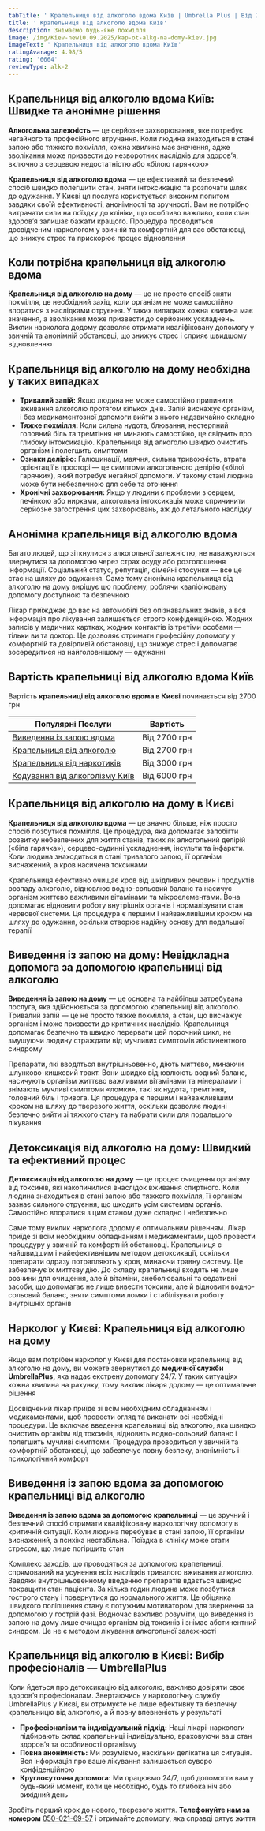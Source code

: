 ```yaml
---
tabTitle: ' Крапельниця від алкоголю вдома Київ | Umbrella Plus | Від 2700 грн'
title: ' Крапельниця від алкоголю вдома Київ'
description: Знімаємо будь-яке похмілля
image: /img/Kiev-new10.09.2025/kap-ot-alkg-na-domy-kiev.jpg
imageText: ' Крапельниця від алкоголю вдома Київ'
ratingAvarage: 4.98/5
rating: '6664'
reviewType: alk-2
---
```


## Крапельниця від алкоголю вдома Київ: Швидке та анонімне рішення

**Алкогольна залежність** — це серйозне захворювання, яке потребує негайного та професійного втручання. Коли людина знаходиться в стані запою або тяжкого похмілля, кожна хвилина має значення, адже зволікання може призвести до незворотних наслідків для здоров’я, включно з серцевою недостатністю або «білою гарячкою»

**Крапельниця від алкоголю вдома** — це ефективний та безпечний спосіб швидко полегшити стан, зняти інтоксикацію та розпочати шлях до одужання. У Києві ця послуга користується високим попитом завдяки своїй ефективності, анонімності та зручності. Вам не потрібно витрачати сили на поїздку до клініки, що особливо важливо, коли стан здоров’я залишає бажати кращого. Процедура проводиться досвідченим наркологом у звичній та комфортній для вас обстановці, що знижує стрес та прискорює процес відновлення

## Коли потрібна крапельниця від алкоголю вдома

**Крапельниця від алкоголю на дому** — це не просто спосіб зняти похмілля, це необхідний захід, коли організм не може самостійно впоратися з наслідками отруєння. У таких випадках кожна хвилина має значення, а зволікання може призвести до серйозних ускладнень. Виклик нарколога додому дозволяє отримати кваліфіковану допомогу у звичній та анонімній обстановці, що знижує стрес і сприяє швидшому відновленню

## Крапельниця від алкоголю на дому необхідна у таких випадках

* **Тривалий запій:** Якщо людина не може самостійно припинити вживання алкоголю протягом кількох днів. Запій виснажує організм, і без медикаментозної допомоги вийти з нього надзвичайно складно
* **Тяжке похмілля:** Коли сильна нудота, блювання, нестерпний головний біль та тремтіння не минають самостійно, це свідчить про глибоку інтоксикацію. Крапельниця від алкоголю швидко очистить організм і полегшить симптоми
* **Ознаки делірію:** Галюцинації, маячня, сильна тривожність, втрата орієнтації в просторі — це симптоми алкогольного делірію («білої гарячки»), який потребує негайної допомоги. У такому стані людина може бути небезпечною для себе та оточення
* **Хронічні захворювання:** Якщо у людини є проблеми з серцем, печінкою або нирками, алкогольна інтоксикація може спричинити серйозне загострення цих захворювань, аж до летального наслідку

## Анонімна крапельниця від алкоголю вдома

Багато людей, що зіткнулися з алкогольної залежністю, не наважуються звернутися за допомогою через страх осуду або розголошення інформації. Соціальний статус, репутація, сімейні стосунки — все це стає на шляху до одужання. Саме тому анонімна крапельниця від алкоголю на дому вирішує цю проблему, роблячи кваліфіковану допомогу доступною та безпечною

Лікар приїжджає до вас на автомобілі без опізнавальних знаків, а вся інформація про лікування залишається строго конфіденційною. Жодних записів у медичних картках, жодних контактів із третіми особами — тільки ви та доктор. Це дозволяє отримати професійну допомогу у комфортній та довірливій обстановці, що знижує стрес і допомагає зосередитися на найголовнішому — одужанні

## Вартість крапельниці від алкоголю вдома Київ

Вартість **крапельниці від алкоголю вдома в Києві** починається від 2700 грн

| Популярні Послуги                                                                            | Вартість     |
| -------------------------------------------------------------------------------------------- | ------------ |
| [Виведення із запою вдома](Vivod-iz-zapoia-na-domy-kiev-ua)                                  | Від 2700 грн |
| [Крапельниця від алкоголю](https://umbrella-plus.com.ua/uk/kiev/kapelnica_ot_alkogola_kiev/) | Від 2700 грн |
| [Крапельниця від наркотиків](kap-ot-nark-kiev-ua)                                            | Від 3000 грн |
| [Кодування від алкоголізму Київ](kodirovka-ot-alkogolia-kiev-ua)                             | Від 6000 грн |

## Крапельниця від алкоголю на дому в Києві

**Крапельниця від алкоголю вдома** — це значно більше, ніж просто спосіб позбутися похмілля. Це процедура, яка допомагає запобігти розвитку небезпечних для життя станів, таких як алкогольний делірій («біла гарячка»), серцево-судинні ускладнення, інсульти та інфаркти. Коли людина знаходиться в стані тривалого запою, її організм виснажений, а кров насичена токсинами

Крапельниця ефективно очищає кров від шкідливих речовин і продуктів розпаду алкоголю, відновлює водно-сольовий баланс та насичує організм життєво важливими вітамінами та мікроелементами. Вона допомагає відновити роботу внутрішніх органів і нормалізувати стан нервової системи. Ця процедура є першим і найважливішим кроком на шляху до одужання, оскільки створює надійну основу для подальшої терапії

## Виведення із запою на дому: Невідкладна допомога за допомогою крапельниці від алкоголю

**Виведення із запою на дому** — це основна та найбільш затребувана послуга, яка здійснюється за допомогою крапельниці від алкоголю. Тривалий запій — це не просто тяжке похмілля, а стан, що виснажує організм і може призвести до критичних наслідків. Крапельниця допомагає безпечно та швидко перервати цей порочний цикл, не змушуючи людину страждати від мучливих симптомів абстинентного синдрому

Препарати, які вводяться внутрішньовенно, діють миттєво, минаючи шлунково-кишковий тракт. Вони швидко відновлюють водний баланс, насичують організм життєво важливими вітамінами та мінералами і знімають мучливі симптоми «ломки», такі як нудота, тремтіння, головний біль і тривога. Ця процедура є першим і найважливішим кроком на шляху до тверезого життя, оскільки дозволяє людині безпечно вийти зі тяжкого стану та набрати сили для подальшого лікування

## Детоксикація від алкоголю на дому: Швидкий та ефективний процес

**Детоксикація від алкоголю на дому** — це процес очищення організму від токсинів, які накопичилися внаслідок вживання спиртного. Коли людина знаходиться в стані запою або тяжкого похмілля, її організм зазнає сильного отруєння, що шкодить усім системам органів. Самостійно впоратися з цим станом дуже складно і небезпечно

Саме тому виклик нарколога додому є оптимальним рішенням. Лікар приїде зі всім необхідним обладнанням і медикаментами, щоб провести процедуру у звичній та комфортній обстановці. Крапельниця є найшвидшим і найефективнішим методом детоксикації, оскільки препарати одразу потрапляють у кров, минаючи травну систему. Це забезпечує їх миттєву дію. До складу крапельниці входять не лише розчини для очищення, але й вітаміни, знеболювальні та седативні засоби, що допомагає не лише вивести токсини, але й відновити водно-сольовий баланс, зняти симптоми ломки і стабілізувати роботу внутрішніх органів

## Нарколог у Києві: Крапельниця від алкоголю на дому

Якщо вам потрібен нарколог у Києві для постановки крапельниці від алкоголю на дому, ви можете звернутися до **медичної служби UmbrellaPlus,** яка надає екстрену допомогу 24/7. У таких ситуаціях кожна хвилина на рахунку, тому виклик лікаря додому — це оптимальне рішення

Досвідчений лікар приїде зі всім необхідним обладнанням і медикаментами, щоб провести огляд та виконати всі необхідні процедури. Це включає введення крапельниці від алкоголю, яка швидко очистить організм від токсинів, відновить водно-сольовий баланс і полегшить мучливі симптоми. Процедура проводиться у звичній та комфортній обстановці, що забезпечує повну безпеку, анонімність і психологічний комфорт

## Виведення із запою вдома за допомогою крапельниці від алкоголю

**Виведення із запою вдома за допомогою крапельниці** — це зручний і безпечний спосіб отримати кваліфіковану наркологічну допомогу в критичній ситуації. Коли людина перебуває в стані запою, її організм виснажений, а психіка нестабільна. Поїздка в клініку може стати стресом, що лише погіршить стан

Комплекс заходів, що проводяться за допомогою крапельниці, спрямований на усунення всіх наслідків тривалого вживання алкоголю. Завдяки внутрішньовенному введенню препаратів вдається швидко покращити стан пацієнта. За кілька годин людина може позбутися гострого стану і повернутися до нормального життя. Це обіцянка швидкого поліпшення стану є потужним мотиватором для звернення за допомогою у гострій фазі. Водночас важливо розуміти, що виведення із запою на дому лише очищає організм від токсинів і знімає абстинентний синдром. Це не є методом лікування алкогольної залежності

## Крапельниця від алкоголю в Києві: Вибір професіоналів — UmbrellaPlus

Коли йдеться про детоксикацію від алкоголю, важливо довіряти своє здоров’я професіоналам. Звертаючись у наркологічну службу UmbrellaPlus у Києві, ви отримуєте не лише ефективну та безпечну крапельницю від алкоголю, а й повну впевненість у результаті

* **Професіоналізм та індивідуальний підхід:** Наші лікарі-наркологи підбирають склад крапельниці індивідуально, враховуючи ваш стан здоров’я та особливості організму
* **Повна анонімність:** Ми розуміємо, наскільки делікатна ця ситуація. Вся інформація про ваше лікування залишається суворо конфіденційною
* **Круглосуточна допомога:** Ми працюємо 24/7, щоб допомогти вам у будь-який момент, коли це необхідно, будь то глибока ніч або вихідний день

Зробіть перший крок до нового, тверезого життя. **Телефонуйте нам за номером** [050-021-69-57](tel:0500216957) і отримайте допомогу, яка справді рятує життя
